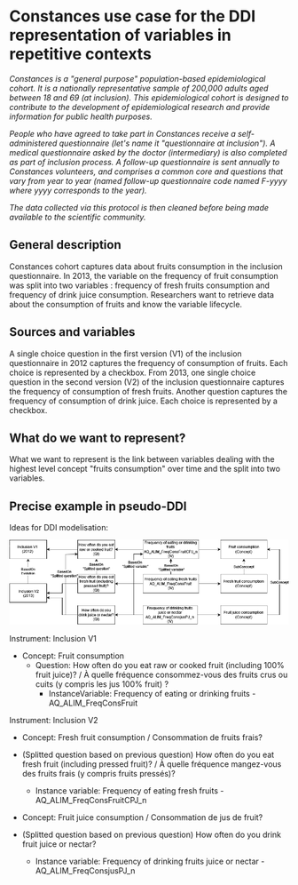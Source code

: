 # Constances use case for the DDI representation of variables in repetitive contexts
*Constances is a "general purpose" population-based epidemiological cohort. It is a nationally representative sample of 200,000 adults aged between 18 and 69 (at inclusion). This epidemiological cohort is designed to contribute to the development of epidemiological research and provide information for public health purposes.*

*People who have agreed to take part in Constances receive a self-administered questionnaire (let's name it "questionnaire at inclusion"). A medical questionnaire asked by the doctor (intermediary) is also completed as part of inclusion process. A follow-up questionnaire is sent annually to Constances volunteers, and comprises a common core and questions that vary from year to year (named follow-up questionnaire code named F-yyyy where yyyy corresponds to the year).*

*The data collected via this protocol is then cleaned before being made available to the scientific community.*
## General description

Constances cohort captures data about fruits consumption in the inclusion questionnaire. In 2013, the variable on the frequency of fruit consumption was split into two variables : frequency of fresh fruits consumption and frequency of drink juice consumption.
Researchers want to retrieve data about the consumption of fruits and know the variable lifecycle.

## Sources and variables

A single choice question in the first version (V1) of the inclusion questionnaire in 2012 captures the frequency of consumption of fruits. Each choice is represented by a checkbox.
From 2013, one single choice question in the second version (V2) of the inclusion questionnaire captures the frequency of consumption of fresh fruits. Another question captures the frequency of consumption of drink juice. Each choice is represented by a checkbox.


## What do we want to represent?
What we want to represent is the link between variables dealing with the highest level concept "fruits consumption" over time and the split into two variables.

## Precise example in pseudo-DDI
Ideas for DDI modelisation:

![img](./img/constances-use-case-fruits.png)

Instrument: Inclusion V1
- Concept: Fruit consumption
  - Question: How often do you eat raw or cooked fruit (including 100% fruit juice)? / À quelle fréquence consommez-vous des fruits crus ou cuits (y compris les jus 100% fruit) ?
    - InstanceVariable: Frequency of eating or drinking fruits - AQ_ALIM_FreqConsFruit

Instrument: Inclusion V2
- Concept: Fresh fruit consumption / Consommation de fruits frais?
- (Splitted question based on previous question) How often do you eat fresh fruit (including pressed fruit)? / À quelle fréquence mangez-vous des fruits frais (y compris fruits pressés)?
  - Instance variable: Frequency of eating fresh fruits - AQ_ALIM_FreqConsFruitCPJ_n

- Concept: Fruit juice consumption / Consommation de jus de fruit?
- (Splitted question based on previous question) How often do you drink fruit juice or nectar?
  - Instance variable: Frequency of drinking fruits juice or nectar - AQ_ALIM_FreqConsjusPJ_n